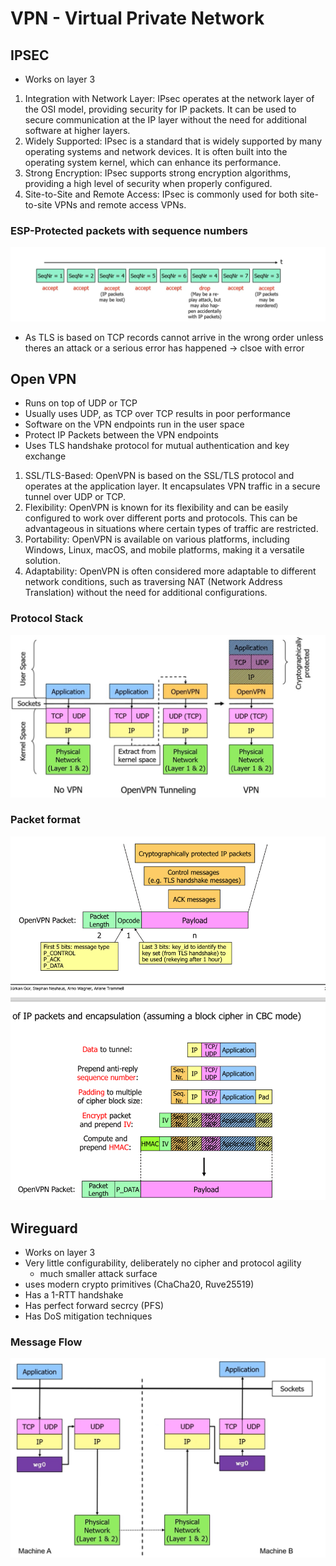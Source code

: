 # VPN - Virtual Private Network


## IPSEC

- Works on layer 3

1. Integration with Network Layer: IPsec operates at the network layer of the OSI model, providing security for IP packets. It can be used to secure communication at the IP layer without the need for additional software at higher layers.
2. Widely Supported: IPsec is a standard that is widely supported by many operating systems and network devices. It is often built into the operating system kernel, which can enhance its performance.
3. Strong Encryption: IPsec supports strong encryption algorithms, providing a high level of security when properly configured.
4. Site-to-Site and Remote Access: IPsec is commonly used for both site-to-site VPNs and remote access VPNs.

### ESP-Protected packets with sequence numbers

![](images/VPN/IMG_0299.jpeg)


- As TLS is based on TCP records cannot arrive in the wrong order unless theres an attack or a serious error has happened -> clsoe with error

## Open VPN

- Runs on top of UDP or TCP
- Usually uses UDP, as TCP over TCP results in poor performance
- Software on the VPN endpoints run in the user space
- Protect IP Packets between the VPN endpoints
-  Uses TLS handshake protocol for mutual authentication and key exchange


1. SSL/TLS-Based: OpenVPN is based on the SSL/TLS protocol and operates at the application layer. It encapsulates VPN traffic in a secure tunnel over UDP or TCP.
2. Flexibility: OpenVPN is known for its flexibility and can be easily configured to work over different ports and protocols. This can be advantageous in situations where certain types of traffic are restricted.
3. Portability: OpenVPN is available on various platforms, including Windows, Linux, macOS, and mobile platforms, making it a versatile solution.
4. Adaptability: OpenVPN is often considered more adaptable to different network conditions, such as traversing NAT (Network Address Translation) without the need for additional configurations.

### Protocol Stack

![](images/VPN/IMG_0301.jpeg)

### Packet format

![](images/VPN/IMG_0302.jpeg)

## Wireguard

- Works on layer 3
- Very little configurability, deliberately no cipher and protocol agility
    - much smaller attack surface
- uses modern crypto primitives (ChaCha20, Ruve25519)
- Has a 1-RTT handshake
- Has perfect forward secrcy (PFS)
- Has DoS mitigation techniques

### Message Flow

![](images/VPN/IMG_0303.jpeg)